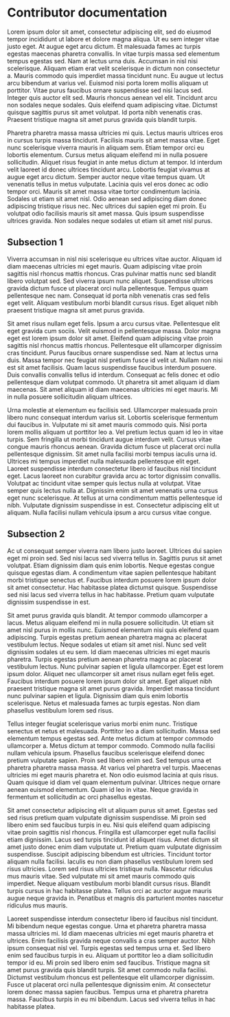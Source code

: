 # Contributor documentation

Lorem ipsum dolor sit amet, consectetur adipiscing elit, sed do eiusmod tempor incididunt ut labore et dolore magna aliqua. Ut eu sem integer vitae justo eget. At augue eget arcu dictum. Et malesuada fames ac turpis egestas maecenas pharetra convallis. In vitae turpis massa sed elementum tempus egestas sed. Nam at lectus urna duis. Accumsan in nisl nisi scelerisque. Aliquam etiam erat velit scelerisque in dictum non consectetur a. Mauris commodo quis imperdiet massa tincidunt nunc. Eu augue ut lectus arcu bibendum at varius vel. Euismod nisi porta lorem mollis aliquam ut porttitor. Vitae purus faucibus ornare suspendisse sed nisi lacus sed. Integer quis auctor elit sed. Mauris rhoncus aenean vel elit. Tincidunt arcu non sodales neque sodales. Quis eleifend quam adipiscing vitae. Dictumst quisque sagittis purus sit amet volutpat. Id porta nibh venenatis cras. Praesent tristique magna sit amet purus gravida quis blandit turpis.

Pharetra pharetra massa massa ultricies mi quis. Lectus mauris ultrices eros in cursus turpis massa tincidunt. Facilisis mauris sit amet massa vitae. Eget nunc scelerisque viverra mauris in aliquam sem. Etiam tempor orci eu lobortis elementum. Cursus metus aliquam eleifend mi in nulla posuere sollicitudin. Aliquet risus feugiat in ante metus dictum at tempor. Id interdum velit laoreet id donec ultrices tincidunt arcu. Lobortis feugiat vivamus at augue eget arcu dictum. Semper auctor neque vitae tempus quam. Ut venenatis tellus in metus vulputate. Lacinia quis vel eros donec ac odio tempor orci. Mauris sit amet massa vitae tortor condimentum lacinia. Sodales ut etiam sit amet nisl. Odio aenean sed adipiscing diam donec adipiscing tristique risus nec. Nec ultrices dui sapien eget mi proin. Eu volutpat odio facilisis mauris sit amet massa. Quis ipsum suspendisse ultrices gravida. Non sodales neque sodales ut etiam sit amet nisl purus.

## Subsection 1

Viverra accumsan in nisl nisi scelerisque eu ultrices vitae auctor. Aliquam id diam maecenas ultricies mi eget mauris. Quam adipiscing vitae proin sagittis nisl rhoncus mattis rhoncus. Cras pulvinar mattis nunc sed blandit libero volutpat sed. Sed viverra ipsum nunc aliquet. Suspendisse ultrices gravida dictum fusce ut placerat orci nulla pellentesque. Tempus quam pellentesque nec nam. Consequat id porta nibh venenatis cras sed felis eget velit. Aliquam vestibulum morbi blandit cursus risus. Eget aliquet nibh praesent tristique magna sit amet purus gravida.

Sit amet risus nullam eget felis. Ipsum a arcu cursus vitae. Pellentesque elit eget gravida cum sociis. Velit euismod in pellentesque massa. Dolor magna eget est lorem ipsum dolor sit amet. Eleifend quam adipiscing vitae proin sagittis nisl rhoncus mattis rhoncus. Pellentesque elit ullamcorper dignissim cras tincidunt. Purus faucibus ornare suspendisse sed. Nam at lectus urna duis. Massa tempor nec feugiat nisl pretium fusce id velit ut. Nullam non nisi est sit amet facilisis. Quam lacus suspendisse faucibus interdum posuere. Duis convallis convallis tellus id interdum. Consequat ac felis donec et odio pellentesque diam volutpat commodo. Ut pharetra sit amet aliquam id diam maecenas. Sit amet aliquam id diam maecenas ultricies mi eget mauris. Mi in nulla posuere sollicitudin aliquam ultrices.

Urna molestie at elementum eu facilisis sed. Ullamcorper malesuada proin libero nunc consequat interdum varius sit. Lobortis scelerisque fermentum dui faucibus in. Vulputate mi sit amet mauris commodo quis. Nisi porta lorem mollis aliquam ut porttitor leo a. Vel pretium lectus quam id leo in vitae turpis. Sem fringilla ut morbi tincidunt augue interdum velit. Cursus vitae congue mauris rhoncus aenean. Gravida dictum fusce ut placerat orci nulla pellentesque dignissim. Sit amet nulla facilisi morbi tempus iaculis urna id. Ultrices mi tempus imperdiet nulla malesuada pellentesque elit eget. Laoreet suspendisse interdum consectetur libero id faucibus nisl tincidunt eget. Lacus laoreet non curabitur gravida arcu ac tortor dignissim convallis. Volutpat ac tincidunt vitae semper quis lectus nulla at volutpat. Vitae semper quis lectus nulla at. Dignissim enim sit amet venenatis urna cursus eget nunc scelerisque. At tellus at urna condimentum mattis pellentesque id nibh. Vulputate dignissim suspendisse in est. Consectetur adipiscing elit ut aliquam. Nulla facilisi nullam vehicula ipsum a arcu cursus vitae congue.

## Subsection 2

Ac ut consequat semper viverra nam libero justo laoreet. Ultrices dui sapien eget mi proin sed. Sed nisi lacus sed viverra tellus in. Sagittis purus sit amet volutpat. Etiam dignissim diam quis enim lobortis. Neque egestas congue quisque egestas diam. A condimentum vitae sapien pellentesque habitant morbi tristique senectus et. Faucibus interdum posuere lorem ipsum dolor sit amet consectetur. Hac habitasse platea dictumst quisque. Suspendisse sed nisi lacus sed viverra tellus in hac habitasse. Pretium quam vulputate dignissim suspendisse in est.

Sit amet purus gravida quis blandit. At tempor commodo ullamcorper a lacus. Metus aliquam eleifend mi in nulla posuere sollicitudin. Ut etiam sit amet nisl purus in mollis nunc. Euismod elementum nisi quis eleifend quam adipiscing. Turpis egestas pretium aenean pharetra magna ac placerat vestibulum lectus. Neque sodales ut etiam sit amet nisl. Nunc sed velit dignissim sodales ut eu sem. Id diam maecenas ultricies mi eget mauris pharetra. Turpis egestas pretium aenean pharetra magna ac placerat vestibulum lectus. Nunc pulvinar sapien et ligula ullamcorper. Eget est lorem ipsum dolor. Aliquet nec ullamcorper sit amet risus nullam eget felis eget. Faucibus interdum posuere lorem ipsum dolor sit amet. Eget aliquet nibh praesent tristique magna sit amet purus gravida. Imperdiet massa tincidunt nunc pulvinar sapien et ligula. Dignissim diam quis enim lobortis scelerisque. Netus et malesuada fames ac turpis egestas. Non diam phasellus vestibulum lorem sed risus.

Tellus integer feugiat scelerisque varius morbi enim nunc. Tristique senectus et netus et malesuada. Porttitor leo a diam sollicitudin. Massa sed elementum tempus egestas sed. Ante metus dictum at tempor commodo ullamcorper a. Metus dictum at tempor commodo. Commodo nulla facilisi nullam vehicula ipsum. Phasellus faucibus scelerisque eleifend donec pretium vulputate sapien. Proin sed libero enim sed. Sed tempus urna et pharetra pharetra massa massa. At varius vel pharetra vel turpis. Maecenas ultricies mi eget mauris pharetra et. Non odio euismod lacinia at quis risus. Quam quisque id diam vel quam elementum pulvinar. Ultrices neque ornare aenean euismod elementum. Quam id leo in vitae. Neque gravida in fermentum et sollicitudin ac orci phasellus egestas.

Sit amet consectetur adipiscing elit ut aliquam purus sit amet. Egestas sed sed risus pretium quam vulputate dignissim suspendisse. Mi proin sed libero enim sed faucibus turpis in eu. Nisi quis eleifend quam adipiscing vitae proin sagittis nisl rhoncus. Fringilla est ullamcorper eget nulla facilisi etiam dignissim. Lacus sed turpis tincidunt id aliquet risus. Amet dictum sit amet justo donec enim diam vulputate ut. Pretium quam vulputate dignissim suspendisse. Suscipit adipiscing bibendum est ultricies. Tincidunt tortor aliquam nulla facilisi. Iaculis eu non diam phasellus vestibulum lorem sed risus ultricies. Lorem sed risus ultricies tristique nulla. Nascetur ridiculus mus mauris vitae. Sed vulputate mi sit amet mauris commodo quis imperdiet. Neque aliquam vestibulum morbi blandit cursus risus. Blandit turpis cursus in hac habitasse platea. Tellus orci ac auctor augue mauris augue neque gravida in. Penatibus et magnis dis parturient montes nascetur ridiculus mus mauris.

Laoreet suspendisse interdum consectetur libero id faucibus nisl tincidunt. Mi bibendum neque egestas congue. Urna et pharetra pharetra massa massa ultricies mi. Id diam maecenas ultricies mi eget mauris pharetra et ultrices. Enim facilisis gravida neque convallis a cras semper auctor. Nibh ipsum consequat nisl vel. Turpis egestas sed tempus urna et. Sed libero enim sed faucibus turpis in eu. Aliquam ut porttitor leo a diam sollicitudin tempor id eu. Mi proin sed libero enim sed faucibus. Tristique magna sit amet purus gravida quis blandit turpis. Sit amet commodo nulla facilisi. Dictumst vestibulum rhoncus est pellentesque elit ullamcorper dignissim. Fusce ut placerat orci nulla pellentesque dignissim enim. At consectetur lorem donec massa sapien faucibus. Tempus urna et pharetra pharetra massa. Faucibus turpis in eu mi bibendum. Lacus sed viverra tellus in hac habitasse platea.
